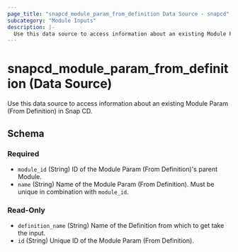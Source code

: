 ```yaml
---
page_title: "snapcd_module_param_from_definition Data Source - snapcd"
subcategory: "Module Inputs"
description: |-
  Use this data source to access information about an existing Module Param (From Definition) in Snap CD.
---
```


# snapcd_module_param_from_definition (Data Source)

Use this data source to access information about an existing Module Param (From Definition) in Snap CD.




<!-- schema generated by tfplugindocs -->
## Schema

### Required

- `module_id` (String) ID of the Module Param (From Definition)'s parent Module.
- `name` (String) Name of the Module Param (From Definition).  Must be unique in combination with `module_id`.

### Read-Only

- `definition_name` (String) Name of the Definition from which to get take the input.
- `id` (String) Unique ID of the Module Param (From Definition).
